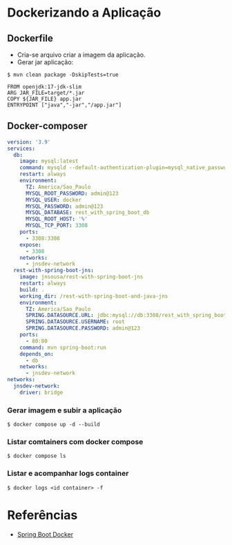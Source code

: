 # Dockerizando a Aplicação

## Dockerfile
* Cria-se arquivo criar a imagem da aplicação.
* Gerar jar aplicação:
```shell
$ mvn clean package -DskipTests=true
```

```
FROM openjdk:17-jdk-slim
ARG JAR_FILE=target/*.jar
COPY ${JAR_FILE} app.jar
ENTRYPOINT ["java","-jar","/app.jar"]
```

## Docker-composer

```yaml
version: '3.9'
services:
  db:
    image: mysql:latest
    command: mysqld --default-authentication-plugin=mysql_native_password
    restart: always
    environment:
      TZ: America/Sao_Paulo
      MYSQL_ROOT_PASSWORD: admin@123
      MYSQL_USER: docker
      MYSQL_PASSWORD: admin@123
      MYSQL_DATABASE: rest_with_spring_boot_db
      MYSQL_ROOT_HOST: '%'
      MYSQL_TCP_PORT: 3308
    ports:
      - 3308:3308
    expose:
      - 3308
    networks:
      - jnsdev-network
  rest-with-spring-boot-jns:
    image: jnsousa/rest-with-spring-boot-jns
    restart: always
    build: .
    working_dir: /rest-with-spring-boot-and-java-jns
    environment:
      TZ: America/Sao_Paulo
      SPRING.DATASOURCE.URL: jdbc:mysql://db:3308/rest_with_spring_boot_db?useTimezone=true&serverTimezone=UTC
      SPRING.DATASOURCE.USERNAME: root
      SPRING.DATASOURCE.PASSWORD: admin@123
    ports:
      - 80:80
    command: mvn spring-boot:run
    depends_on:
      - db
    networks:
      - jnsdev-network
networks:
  jnsdev-network:
    driver: bridge
```

### Gerar imagem e subir a aplicação
```shell
$ docker compose up -d --build
```

### Listar comtainers com docker compose
```shell
$ docker compose ls
```

### Listar e acompanhar logs container
```shell
$ docker logs <id container> -f
```


# Referências
* [Spring Boot Docker](https://spring.io/guides/topicals/spring-boot-docker/)